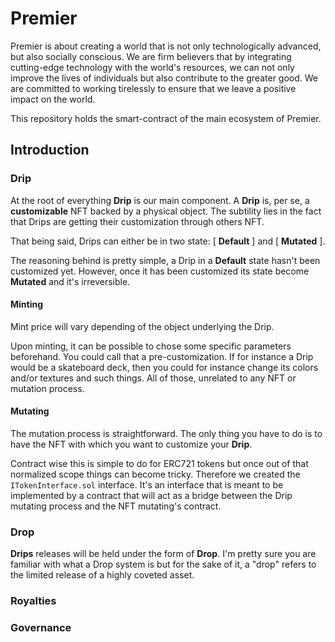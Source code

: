 # Premier

Premier is about creating a world that is not only technologically advanced, but also socially conscious. We are firm believers that by integrating cutting-edge technology with the world's resources, we can not only improve the lives of individuals but also contribute to the greater good. We are committed to working tirelessly to ensure that we leave a positive impact on the world.

This repository holds the smart-contract of the main ecosystem of Premier.

## Introduction

### Drip

At the root of everything **Drip** is our main component. A **Drip** is, per se, a **customizable** NFT backed by a physical object. The subtility lies in the fact that Drips are getting their customization through others NFT.

That being said, Drips can either be in two state: [ **Default** ] and [ **Mutated** ].

The reasoning behind is pretty simple, a Drip in a **Default** state hasn't been customized yet. However, once it has been customized its state become **Mutated** and it's irreversible.

#### Minting

Mint price will vary depending of the object underlying the Drip.

Upon minting, it can be possible to chose some specific parameters beforehand. You could call that a pre-customization. If for instance a Drip would be a skateboard deck, then you could for instance change its colors and/or textures and such things. All of those, unrelated to any NFT or mutation process.

#### **Mutating**

The mutation process is straightforward. The only thing you have to do is to have the NFT with which you want to customize your **Drip**.

Contract wise this is simple to do for ERC721 tokens but once out of that normalized scope things can become tricky. Therefore we created the `ITokenInterface.sol` interface. It's an interface that is meant to be implemented by a contract that will act as a bridge between the Drip mutating process and the NFT mutating's contract.

### Drop

**Drips** releases will be held under the form of **Drop**. I'm pretty sure you are familiar with what a Drop system is but for the sake of it, a "drop" refers to the limited release of a highly coveted asset.

### Royalties

### Governance
